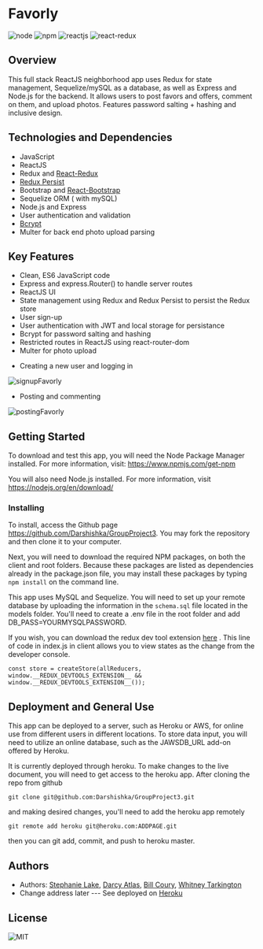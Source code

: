 # Favorly
![node](https://img.shields.io/node/v/express) ![npm](https://img.shields.io/npm/v/express) ![reactjs](https://img.shields.io/badge/ReactJS-v16.12.0-green) ![react-redux](https://img.shields.io/badge/react--redux-v7.1.3-green)

## Overview
This full stack ReactJS neighborhood app uses Redux for state management, Sequelize/mySQL as a database, as well as Express and Node.js for the backend. It allows users to post favors and offers, comment on them, and upload photos. Features password salting + hashing and inclusive design.

## Technologies and Dependencies
- JavaScript
- ReactJS
- Redux and [React-Redux](https://www.npmjs.com/package/bcrypt)
- [Redux Persist](https://www.npmjs.com/package/redux-persist) 
- Bootstrap and [React-Bootstrap](https://www.npmjs.com/package/react-bootstrap)
- Sequelize ORM ( with mySQL)
- Node.js and Express
- User authentication and validation
- [Bcrypt](https://www.npmjs.com/package/bcrypt)
- Multer for back end photo upload parsing

## Key Features

- Clean, ES6 JavaScript code
- Express and express.Router() to handle server routes
- ReactJS UI 
- State management using Redux and Redux Persist to persist the Redux store
- User sign-up
- User authentication with JWT and local storage for persistance 
- Bcrypt for password salting and hashing
- Restricted routes in ReactJS using react-router-dom
- Multer for photo upload

* Creating a new user and logging in

![signupFavorly](https://user-images.githubusercontent.com/42453320/72670753-33adfd00-39f6-11ea-9069-9c435b4833b8.gif)

* Posting and commenting

![postingFavorly](https://user-images.githubusercontent.com/42453320/72670773-6a841300-39f6-11ea-8530-e0021cb8e239.gif)


## Getting Started

To download and test this app, you will need the Node Package Manager installed.  For more information, visit: <https://www.npmjs.com/get-npm>

You will also need Node.js installed.  For more information, visit <https://nodejs.org/en/download/>

### Installing

To install, access the Github page <https://github.com/Darshishka/GroupProject3>.  You may fork the repository and then clone it to your computer.  

Next, you will need to download the required NPM packages, on both the client and root folders. Because these packages are listed as dependencies already in the package.json file, you may install these packages by typing `npm install` on the command line. 

This app uses MySQL and Sequelize. You will need to set up your remote database by uploading the information in the `schema.sql` file located in the models folder. You'll need to create a .env file in the root folder and add DB_PASS=YOURMYSQLPASSWORD.

If you wish, you can download the redux dev tool extension [here](https://chrome.google.com/webstore/detail/redux-devtools/lmhkpmbekcpmknklioeibfkpmmfibljd?hl=en) . This line of code in index.js in client allows you to view states as the change from the developer console. 

``` 
const store = createStore(allReducers, window.__REDUX_DEVTOOLS_EXTENSION__ && window.__REDUX_DEVTOOLS_EXTENSION__());

```

## Deployment and General Use
This app can be deployed to a server, such as Heroku or AWS, for online use from different users in different locations. To store data input, you will need to utilize an online database, such as the JAWSDB_URL add-on offered by Heroku.

It is currently deployed through heroku. To make changes to the live document, you will need to get access to the heroku app. After cloning the repo from github

``` 
git clone git@github.com:Darshishka/GroupProject3.git

```
and making desired changes, you'll need to add the heroku app remotely

```
git remote add heroku git@heroku.com:ADDPAGE.git

```
then you can git add, commit, and push to heroku master.

## Authors

* Authors: [Stephanie Lake](https://github.com/sjconst), [Darcy Atlas](https://github.com/Darshishka), [Bill Coury](https://github.com/billcoury), [Whitney Tarkington](https://github.com/whittark)
* Change address later --- See deployed on [Heroku](https://www.heroku.com/)

## License

![MIT](https://img.shields.io/bower/l/bootstrap)